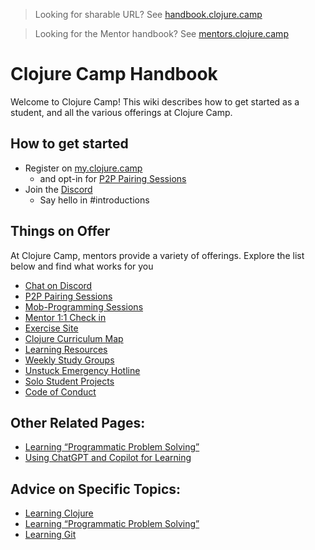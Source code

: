 > Looking for sharable URL? See [handbook.clojure.camp](https://handbook.clojure.camp)

> Looking for the Mentor handbook? See [mentors.clojure.camp](https://mentors.clojure.camp)

# Clojure Camp Handbook

Welcome to Clojure Camp! This wiki describes how to get started as a student, and all the various offerings at Clojure Camp.

## How to get started

- Register on [my.clojure.camp](https://my.clojure.camp)
  - and opt-in for [P2P Pairing Sessions](#p2p)
- Join the [Discord](https://discord.gg/aSkAMfq2n5)
  - Say hello in #introductions

## Things on Offer

At Clojure Camp, mentors provide a variety of offerings. Explore the list below and find what works for you

- [Chat on Discord](discord.md)
- [P2P Pairing Sessions](p2p.md)
- [Mob-Programming Sessions](mob.md)
- [Mentor 1:1 Check in](mentors.md)
- [Exercise Site](exercise.md)
- [Clojure Curriculum Map](map.md)
- [Learning Resources](resources.md)
- [Weekly Study Groups](studygroups.md)
- [Unstuck Emergency Hotline](unstuck.md)
- [Solo Student Projects](solo.md)
- [Code of Conduct](conduct.md)

## Other Related Pages:

- [Learning “Programmatic Problem Solving”](solving.md)
- [Using ChatGPT and Copilot for Learning](gpt.md)

## Advice on Specific Topics:

- [Learning Clojure](clojure.md)
- [Learning “Programmatic Problem Solving”](solving.md)
- [Learning Git](git.md)
